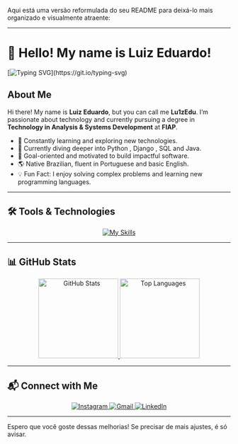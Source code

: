 Aqui está uma versão reformulada do seu README para deixá-lo mais organizado e visualmente atraente:

---

# 👋 Hello! My name is Luiz Eduardo!
[![Typing SVG](https://readme-typing-svg.demolab.com?font=Fira+Code&size=22&pause=1000&color=3FF700&width=500&lines=Welcome+to+my+GitHub+profile!)](https://git.io/typing-svg)

## About Me
Hi there! My name is **Luiz Eduardo**, but you can call me **Lu1zEdu**. I’m passionate about technology and currently pursuing a degree in **Technology in Analysis & Systems Development** at **FIAP**.

- 🚀 Constantly learning and exploring new technologies.
- 🌱 Currently diving deeper into Python , Django , SQL and Java.
- 🎯 Goal-oriented and motivated to build impactful software.
- 🌎 Native Brazilian, fluent in Portuguese and basic English.
- 💡 Fun Fact: I enjoy solving complex problems and learning new programming languages.

---

## 🛠️ Tools & Technologies
<p align="center">
  <a href="https://skillicons.dev">
    <img src="https://skillicons.dev/icons?i=js,html,css,vite,react,git,aws,django,figma,flask,fortran,github,java,md,mysql,postgres,py,sqlite,pycharm,idea&perline=10" alt="My Skills" />
  </a>
</p>

---

## 📊 GitHub Stats
<div align="center">
  <a href="https://beacons.ai/Lu1zEdu">
    <img height="180em" src="https://my-stats-43gk.vercel.app/api?username=Lu1zEdu&show_icons=true&theme=radical&hide=contribs,issues&show=discussions_answered&rank_icon=github&include_all_commits=true&card_width=300" alt="GitHub Stats"/>
    <img height="180em" src="https://my-stats-43gk.vercel.app/api/top-langs/?username=Lu1zEdu&hide=html,scss,css&langs_count=10&layout=compact&theme=radical&card_width=300" alt="Top Languages"/>
  </a>
</div>

---

## 📬 Connect with Me
<p align="center">
  <a href="https://instagram.com/_lu1zedu_" target="_blank">
    <img src="https://img.shields.io/badge/-Instagram-E4405F?style=for-the-badge&logo=instagram&logoColor=white" alt="Instagram">
  </a>
  <a href="mailto:ledu64816@gmail.com">
    <img src="https://img.shields.io/badge/-Gmail-D14836?style=for-the-badge&logo=gmail&logoColor=white" alt="Gmail">
  </a>
  <a href="https://www.linkedin.com/in/luiz-eduardo-da-silva-pinto-b2a190302" target="_blank">
    <img src="https://img.shields.io/badge/-LinkedIn-0077B5?style=for-the-badge&logo=linkedin&logoColor=white" alt="LinkedIn">
  </a>
</p>

---

Espero que você goste dessas melhorias! Se precisar de mais ajustes, é só avisar.
